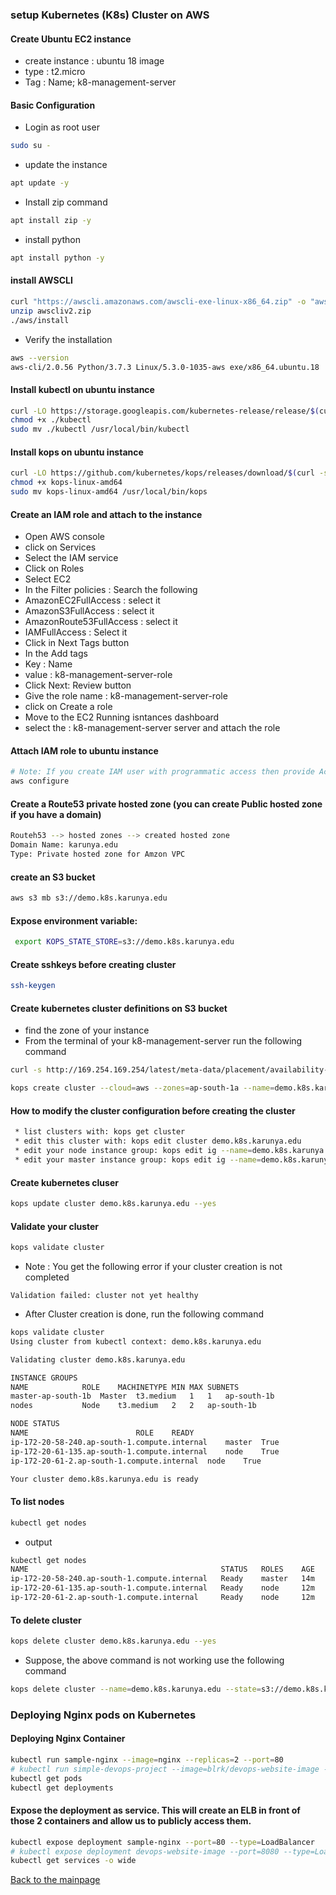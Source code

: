 ### setup Kubernetes (K8s) Cluster on AWS
#### Create Ubuntu EC2 instance
* create instance : ubuntu 18 image
* type : t2.micro
* Tag : Name; k8-management-server
#### Basic Configuration
* Login as root user
``` bash
sudo su -
```
* update the instance
``` bash
apt update -y
```
* Install zip command
``` bash
apt install zip -y 
```
* install python
``` bash
apt install python -y
```
#### install AWSCLI
``` bash
curl "https://awscli.amazonaws.com/awscli-exe-linux-x86_64.zip" -o "awscliv2.zip"
unzip awscliv2.zip
./aws/install
```
* Verify the installation
``` bash
aws --version
aws-cli/2.0.56 Python/3.7.3 Linux/5.3.0-1035-aws exe/x86_64.ubuntu.18
```
#### Install kubectl on ubuntu instance
``` bash
curl -LO https://storage.googleapis.com/kubernetes-release/release/$(curl -s https://storage.googleapis.com/kubernetes-release/release/stable.txt)/bin/linux/amd64/kubectl
chmod +x ./kubectl
sudo mv ./kubectl /usr/local/bin/kubectl
```
#### Install kops on ubuntu instance
``` bash
curl -LO https://github.com/kubernetes/kops/releases/download/$(curl -s https://api.github.com/repos/kubernetes/kops/releases/latest | grep tag_name | cut -d '"' -f 4)/kops-linux-amd64
chmod +x kops-linux-amd64
sudo mv kops-linux-amd64 /usr/local/bin/kops
```
#### Create an IAM role and attach to the instance
* Open AWS console
* click on Services
* Select the IAM service
* Click on Roles
* Select EC2
* In the Filter policies : Search the following
* AmazonEC2FullAccess : select it
* AmazonS3FullAccess : select it
* AmazonRoute53FullAccess : select it
* IAMFullAccess : Select it
* Click in Next Tags button
* In the Add tags
* Key : Name
* value : k8-management-server-role
* Click Next: Review button
* Give the role name : k8-management-server-role
* click on Create a role 
* Move to the EC2 Running isntances dashboard
* select the : k8-management-server server and attach the role

#### Attach IAM role to ubuntu instance
``` bash
# Note: If you create IAM user with programmatic access then provide Access keys. Otherwise region information is enough
aws configure
```
#### Create a Route53 private hosted zone (you can create Public hosted zone if you have a domain)
``` bash
Routeh53 --> hosted zones --> created hosted zone  
Domain Name: karunya.edu
Type: Private hosted zone for Amzon VPC
```
#### create an S3 bucket
``` bash
aws s3 mb s3://demo.k8s.karunya.edu
```
#### Expose environment variable:
``` bash
 export KOPS_STATE_STORE=s3://demo.k8s.karunya.edu
 ```
#### Create sshkeys before creating cluster
``` bash
ssh-keygen
```
#### Create kubernetes cluster definitions on S3 bucket
* find the zone of your instance
* From the terminal of your k8-management-server run the following command
``` bash
curl -s http://169.254.169.254/latest/meta-data/placement/availability-zone
```
``` bash
kops create cluster --cloud=aws --zones=ap-south-1a --name=demo.k8s.karunya.edu --dns-zone=karunya.edu --dns private 
```
#### How to modify the cluster configuration before creating the cluster
``` bash
 * list clusters with: kops get cluster
 * edit this cluster with: kops edit cluster demo.k8s.karunya.edu
 * edit your node instance group: kops edit ig --name=demo.k8s.karunya.edu nodes
 * edit your master instance group: kops edit ig --name=demo.k8s.karunya.edu master-ap-south-1b
```
#### Create kubernetes cluser
``` bash
kops update cluster demo.k8s.karunya.edu --yes
```
#### Validate your cluster
``` bash
kops validate cluster
```
* Note : You get the following error if your cluster creation is not completed
``` 
Validation failed: cluster not yet healthy
```
* After Cluster creation is done, run the following command
``` bash
kops validate cluster
Using cluster from kubectl context: demo.k8s.karunya.edu

Validating cluster demo.k8s.karunya.edu

INSTANCE GROUPS
NAME			ROLE	MACHINETYPE	MIN	MAX	SUBNETS
master-ap-south-1b	Master	t3.medium	1	1	ap-south-1b
nodes			Node	t3.medium	2	2	ap-south-1b

NODE STATUS
NAME						ROLE	READY
ip-172-20-58-240.ap-south-1.compute.internal	master	True
ip-172-20-61-135.ap-south-1.compute.internal	node	True
ip-172-20-61-2.ap-south-1.compute.internal	node	True

Your cluster demo.k8s.karunya.edu is ready
```
#### To list nodes
``` bash
kubectl get nodes
```
* output
``` bash
kubectl get nodes
NAME                                           STATUS   ROLES    AGE   VERSION
ip-172-20-58-240.ap-south-1.compute.internal   Ready    master   14m   v1.18.9
ip-172-20-61-135.ap-south-1.compute.internal   Ready    node     12m   v1.18.9
ip-172-20-61-2.ap-south-1.compute.internal     Ready    node     12m   v1.18.9
```
#### To delete cluster
``` bash
kops delete cluster demo.k8s.karunya.edu --yes
```
* Suppose, the above command is not working use the following command
``` bash
kops delete cluster --name=demo.k8s.karunya.edu --state=s3://demo.k8s.karunya.edu --yes
```
### Deploying Nginx pods on Kubernetes
#### Deploying Nginx Container
``` bash
kubectl run sample-nginx --image=nginx --replicas=2 --port=80
# kubectl run simple-devops-project --image=blrk/devops-website-image --replicas=2 --port=8080
kubectl get pods
kubectl get deployments
```
#### Expose the deployment as service. This will create an ELB in front of those 2 containers and allow us to publicly access them.
``` bash
kubectl expose deployment sample-nginx --port=80 --type=LoadBalancer
# kubectl expose deployment devops-website-image --port=8080 --type=LoadBalancer
kubectl get services -o wide
```
[Back to the mainpage](https://github.com/blrk/learn-devops.io/wiki)
